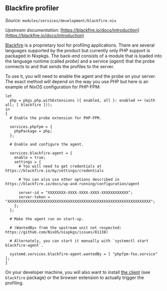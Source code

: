 ## Blackfire profiler

_Source:_ `modules/services/development/blackfire.nix`

_Upstream documentation:_ [https://blackfire.io/docs/introduction](https://blackfire.io/docs/introduction)

[Blackfire](https://blackfire.io) is a proprietary tool for profiling applications. There are several languages supported by the product but currently only PHP support is packaged in Nixpkgs. The back-end consists of a module that is loaded into the language runtime (called _probe_) and a service (_agent_) that the probe connects to and that sends the profiles to the server.

To use it, you will need to enable the agent and the probe on your server. The exact method will depend on the way you use PHP but here is an example of NixOS configuration for PHP-FPM:

```programlisting
let
  php = pkgs.php.withExtensions ({ enabled, all }: enabled ++ (with all; [ blackfire ]));
in
{
  # Enable the probe extension for PHP-FPM.

  services.phpfpm = {
    phpPackage = php;
  };

  # Enable and configure the agent.

  services.blackfire-agent = {
    enable = true;
    settings = {
      # You will need to get credentials at https://blackfire.io/my/settings/credentials

      # You can also use other options described in https://blackfire.io/docs/up-and-running/configuration/agent

      server-id = "XXXXXXXX-XXXX-XXXX-XXXX-XXXXXXXXXXXX";
      server-token = "XXXXXXXXXXXXXXXXXXXXXXXXXXXXXXXXXXXXXXXXXXXXXXXXXXXXXXXXXXXXXXXX";
    };
  };

  # Make the agent run on start-up.

  # (WantedBy= from the upstream unit not respected: https://github.com/NixOS/nixpkgs/issues/81138)

  # Alternately, you can start it manually with `systemctl start blackfire-agent`.

  systemd.services.blackfire-agent.wantedBy = [ "phpfpm-foo.service" ];
}
```

On your developer machine, you will also want to install [the client](https://blackfire.io/docs/up-and-running/installation#install-a-profiling-client) (see `blackfire` package) or the browser extension to actually trigger the profiling.

